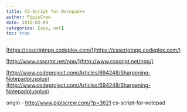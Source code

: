 ```yaml
---
title: CS-Script for Notepad++
author: PipisCrew
date: 2016-02-04
categories: [app,.net]
toc: true
---
```


[https://csscriptnpp.codeplex.com/](https://csscriptnpp.codeplex.com/)

[http://www.csscript.net/npp/](http://www.csscript.net/npp/)

[http://www.codeproject.com/Articles/694248/Sharpening-Notepadplusplus](http://www.codeproject.com/Articles/694248/Sharpening-Notepadplusplus)

origin - http://www.pipiscrew.com/?p=3621 cs-script-for-notepad